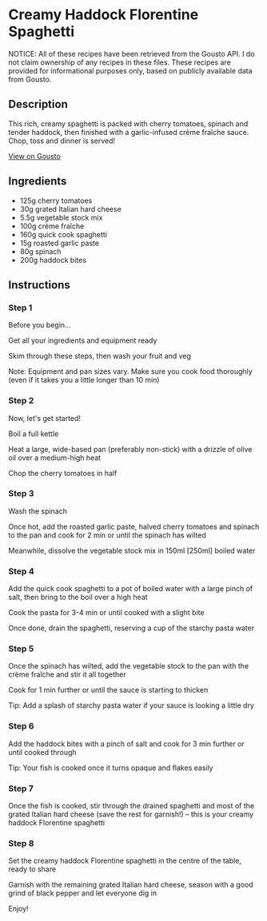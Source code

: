 # Creamy Haddock Florentine Spaghetti

NOTICE: All of these recipes have been retrieved from the Gousto API. I do not claim ownership of any recipes in these files. These recipes are provided for informational purposes only, based on publicly available data from Gousto.

## Description

This rich, creamy spaghetti is packed with cherry tomatoes, spinach and tender haddock, then finished with a garlic-infused crème fraîche sauce. Chop, toss and dinner is served!

[View on Gousto](https://www.gousto.co.uk/recipes/cookbook/10-min-creamy-haddock-florentine-spaghetti)

## Ingredients

- 125g cherry tomatoes
- 30g grated Italian hard cheese
- 5.5g vegetable stock mix
- 100g crème fraîche
- 160g quick cook spaghetti
- 15g roasted garlic paste
- 80g spinach
- 200g haddock bites

## Instructions


### Step 1

Before you begin...

Get all your ingredients and equipment ready

Skim through these steps, then wash your fruit and veg

Note: Equipment and pan sizes vary. Make sure you cook food thoroughly (even if it takes you a little longer than 10 min)


### Step 2

Now, let's get started!

Boil a full kettle

Heat a large, wide-based pan (preferably non-stick) with a drizzle of olive oil over a medium-high heat

Chop the cherry tomatoes in half


### Step 3

Wash the spinach

Once hot, add the roasted garlic paste, halved cherry tomatoes and spinach to the pan and cook for 2 min or until the spinach has wilted

Meanwhile, dissolve the vegetable stock mix in 150ml<span class="text-danger"> [250ml]</span> boiled water


### Step 4

Add the quick cook spaghetti to a pot of boiled water with a large pinch of salt, then bring to the boil over a high heat

Cook the pasta for 3-4 min or until cooked with a slight bite

Once done, drain the spaghetti, reserving a cup of the starchy pasta water


### Step 5

Once the spinach has wilted, add the vegetable stock to the pan with the crème fraîche and stir it all together

Cook for 1 min further or until the sauce is starting to thicken

Tip: Add a splash of starchy pasta water if your sauce is looking a little dry


### Step 6

Add the haddock bites with a pinch of salt and cook for 3 min further or until cooked through

Tip: Your fish is cooked once it turns opaque and flakes easily


### Step 7

Once the fish is cooked, stir through the drained spaghetti and most of the grated Italian hard cheese (save the rest for garnish!) – this is your creamy haddock Florentine spaghetti

### Step 8

Set the creamy haddock Florentine spaghetti in the centre of the table, ready to share

Garnish with the remaining grated Italian hard cheese, season with a good grind of black pepper and let everyone dig in

Enjoy!

